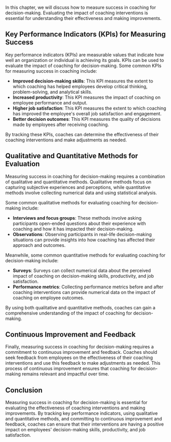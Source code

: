 
In this chapter, we will discuss how to measure success in coaching for decision-making. Evaluating the impact of coaching interventions is essential for understanding their effectiveness and making improvements.

Key Performance Indicators (KPIs) for Measuring Success
-------------------------------------------------------

Key performance indicators (KPIs) are measurable values that indicate how well an organization or individual is achieving its goals. KPIs can be used to evaluate the impact of coaching for decision-making. Some common KPIs for measuring success in coaching include:

* **Improved decision-making skills**: This KPI measures the extent to which coaching has helped employees develop critical thinking, problem-solving, and analytical skills.
* **Increased productivity**: This KPI measures the impact of coaching on employee performance and output.
* **Higher job satisfaction**: This KPI measures the extent to which coaching has improved the employee's overall job satisfaction and engagement.
* **Better decision outcomes**: This KPI measures the quality of decisions made by employees after receiving coaching.

By tracking these KPIs, coaches can determine the effectiveness of their coaching interventions and make adjustments as needed.

Qualitative and Quantitative Methods for Evaluation
---------------------------------------------------

Measuring success in coaching for decision-making requires a combination of qualitative and quantitative methods. Qualitative methods focus on capturing subjective experiences and perceptions, while quantitative methods involve collecting numerical data and using statistical analysis.

Some common qualitative methods for evaluating coaching for decision-making include:

* **Interviews and focus groups**: These methods involve asking participants open-ended questions about their experience with coaching and how it has impacted their decision-making.
* **Observations**: Observing participants in real-life decision-making situations can provide insights into how coaching has affected their approach and outcomes.

Meanwhile, some common quantitative methods for evaluating coaching for decision-making include:

* **Surveys**: Surveys can collect numerical data about the perceived impact of coaching on decision-making skills, productivity, and job satisfaction.
* **Performance metrics**: Collecting performance metrics before and after coaching interventions can provide numerical data on the impact of coaching on employee outcomes.

By using both qualitative and quantitative methods, coaches can gain a comprehensive understanding of the impact of coaching for decision-making.

Continuous Improvement and Feedback
------------------------------------

Finally, measuring success in coaching for decision-making requires a commitment to continuous improvement and feedback. Coaches should seek feedback from employees on the effectiveness of their coaching interventions and use this feedback to make adjustments as needed. This process of continuous improvement ensures that coaching for decision-making remains relevant and impactful over time.

Conclusion
----------

Measuring success in coaching for decision-making is essential for evaluating the effectiveness of coaching interventions and making improvements. By tracking key performance indicators, using qualitative and quantitative methods, and committing to continuous improvement and feedback, coaches can ensure that their interventions are having a positive impact on employees' decision-making skills, productivity, and job satisfaction.

